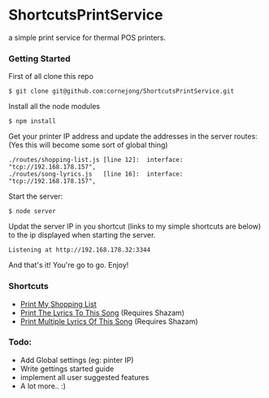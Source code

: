 # ShortcutsPrintService
a simple print service for thermal POS printers.

### Getting Started
First of all clone this repo
```
$ git clone git@github.com:cornejong/ShortcutsPrintService.git
```

Install all the node modules
```
$ npm install
```

Get your printer IP address and update the addresses in the server routes: (Yes this will become some sort of global thing)
```
./routes/shopping-list.js [line 12]:  interface: "tcp://192.168.178.157",
./routes/song-lyrics.js   [line 16]:  interface: "tcp://192.168.178.157",
```

Start the server:
```
$ node server
```

Updat the server IP in you shortcut (links to my simple shortcuts are below) to the ip displayed when starting the server.
```
Listening at http://192.168.178.32:3344
```

And that's it! You're go to go. Enjoy!

### Shortcuts
- [Print My Shopping List](https://www.icloud.com/shortcuts/d9cff80cc69744b185fa12f2256f362f)
- [Print The Lyrics To This Song](https://www.icloud.com/shortcuts/e4a20991dea44677bbd4e59e991946be) (Requires Shazam)
- [Print Multiple Lyrics Of This Song](https://www.icloud.com/shortcuts/52670a95db4848959841a2368d93c7b4) (Requires Shazam)

### Todo:
- Add Global settings (eg: pinter IP)
- Write gettings started guide
- implement all user suggested features
- A lot more.. :)
